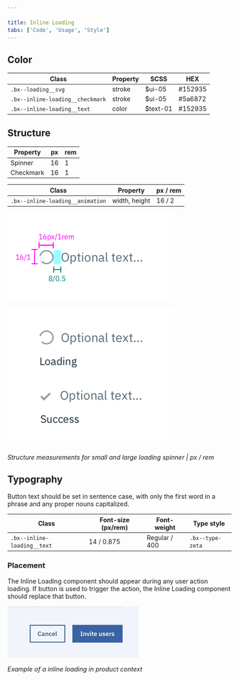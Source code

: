 ```yaml
---

title: Inline Loading
tabs: ['Code', 'Usage', 'Style']
---
```


## Color

| Class                            | Property | SCSS     | HEX     |
| -------------------------------- | -------- | -------- | ------- |
| `.bx--loading__svg`              | stroke   | $ui-05   | #152935 |
| `.bx--inline-loading__checkmark` | stroke   | $ui-05   | #5a6872 |
| `.bx--inline-loading__text`      | color    | $text-01 | #152935 |

## Structure

| Property  | px  | rem |
| --------- | --- | --- |
| Spinner   | 16  | 1   |
| Checkmark | 16  | 1   |

| Class                            | Property      | px / rem |
| -------------------------------- | ------------- | -------- |
| `.bx--inline-loading__animation` | width, height | 16 / 2   |

![Inline Loading spinner structure measurements](images/inline-loading-style-1.png)

![Inline Loading States](images/inline-loading-style-2.png)

_Structure measurements for small and large loading spinner | px / rem_

## Typography

Button text should be set in sentence case, with only the first word in a phrase and any proper nouns capitalized.

| Class                       | Font-size (px/rem) | Font-weight   | Type style       |
| --------------------------- | ------------------ | ------------- | ---------------- |
| `.bx--inline-loading__text` | 14 / 0.875         | Regular / 400 | `.bx--type-zeta` |

### Placement

The Inline Loading component should appear during any user action loading. If button is used to trigger the action, the Inline Loading component should replace that button.

![Inline Loading spinner in context example](images/inline-loading-style-3.gif)

_Example of a inline loading in product context_

